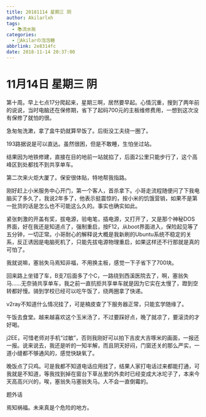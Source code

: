 ```yaml
---
title: 20181114 星期三 阴
author: Akilarlxh
tags:
  - 📚流水账
categories:
  - 🍬Akilarの泡泡糖
abbrlink: 2e8314fc
date: 2018-11-14 20:37:00
---
```

# 11月14日 星期三 阴

第十周。早上七点17分爬起来，星期三啊，居然要早起。心情沉重，搜到了两年前的说说，当时电脑还在保修期，省下了起码700元的主板维修费用，一想到这次没有保修了就怕的很。

急匆匆洗漱，拿了盒牛奶就算早饭了。后街没工夫绕一圈了。

193路据说是可以直达。虽然很困，但是不敢睡，生怕坐过站。

结果因为地铁修建，直接在目的地前一站就掐了，后面2公里只能步行了，这个高峰区到处都找不到共享单车。

第二次来火炬大厦了。保安很体贴，特地帮我指路。

刚好赶上小米服务中心开门，第一个客人，首杀拿下。小哥走流程随便问了下我电脑买了多久了，我说2年多了，他表示挺震惊的，按小米的饥饿营销，如果不是第一批货的话是怎么也不可能这么久的。事实也确实如此。

紧张刺激的开盖有奖，拔电源，验电笔，插电源，又打开了，又是那个神秘DOS界面，好在我还是知道点了，强制重启，按F12，从boot界面进入，保险起见等了五分钟，一切正常。小哥耐心的解释说大概是我新刷的Ubuntu系统不稳定的关系，反正诱因是电脑死机了，只能先拔电源物理重启，如果这样还不行那就是真的可怕了。

我就说嘛，塞翁失马焉知非福，不用换主板，感觉一下子省下了700块。

回来路上坐错了车，B支7后面多了个C，一路绕到西溪医院去了，啊，塞翁失马……无奈骑共享单车，我之前一直抗拒共享单车就是因为它实在太慢了，蹬到空转都好慢。骑到学校已经可以吃午饭了，绕两圈拿了快递。

v2ray不知道什么情况挂了，可是楠皮查了下服务器正常，只能玄学随缘了。

午饭去食堂。越来越喜欢这个玉米汤了，不过要踩好点，晚了就凉了，要滚烫的才好喝。

j2EE，可惜老师对手机“过敏”，否则我刚好可以拍下吉皮大吉啄米的画面，一报还一报。说来说去，我还是听的一知半解，而且阴天好闷，门窗还关的那么严实，一道小缝都不够通风的，感觉快缺氧了。

晚饭点了只鸡。可是我都不知道电话应用挂了，结果人家打电话过来都能打通，可我就是不知道，等我找到掉在窗台下草丛里的外卖时已经变成大冰坨子了，本来今天高高兴兴的，唉，塞翁失马塞翁失马。人不会一直倒霉的。

题外话

焉知祸福。未来真是个危险的地方。